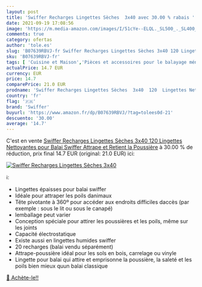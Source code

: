 ```yaml
---
layout: post
title: 'Swiffer Recharges Lingettes Sèches  3x40 avec 30.00 % rabais '
date: 2021-09-19 17:08:56
image: 'https://m.media-amazon.com/images/I/51cYe--ELQL._SL500_._SL400_.jpg'
comments: true
category: ofertas
author: 'tole.es'
slug: 'B07639RBVJ-fr Swiffer Recharges Lingettes Sèches 3x40 120 Lingettes...'
sku: 'B07639RBVJ-fr'
tags: [ 'Cuisine et Maison','Pièces et accessoires pour le balayage ménager','Produits et accessoires de nettoyage','swiffer', ]
actualPrice: 14.7 EUR
currency: EUR
price: 14.7
comparePrice: 21.0 EUR
prodname: 'Swiffer Recharges Lingettes Sèches  3x40  120  Lingettes Nettoyantes  pour Balai Swiffer  Attrape et Retient la Poussière'
country: 'fr'
flag: '🇫🇷'
brand: 'Swiffer'
buyurl: 'https://www.amazon.fr/dp/B07639RBVJ/?tag=tolees0d-21'
descuento: '30.00'
average: '14.7'
---
```


C'est en vente [Swiffer Recharges Lingettes Sèches  3x40  120  Lingettes Nettoyantes  pour Balai Swiffer  Attrape et Retient la Poussière](https://www.amazon.fr/dp/B07639RBVJ/?tag=tolees0d-21)  à  30.00 % de réduction, prix final  14.7 EUR (original: 21.0 EUR) ici:

[![Swiffer Recharges Lingettes Sèches  3x40](https://m.media-amazon.com/images/I/51cYe--ELQL._SL500_._SL400_.jpg)](https://www.amazon.fr/dp/B07639RBVJ/?tag=tolees0d-21)

ℹ️:

- Lingettes épaisses pour balai swiffer
- Idéale pour attraper les poils danimaux
- Tête pivotante à 360º pour accéder aux endroits difficiles daccès (par exemple : sous le lit ou sous le canapé)
- lemballage peut varier
- Conception spéciale pour attirer les poussières et les poils, même sur les joints
- Capacité électrostatique
- Existe aussi en lingettes humides swiffer
- 20 recharges (balai vendu séparément)
- Attrape-poussière idéal pour les sols en bois, carrelage ou vinyle
- Lingette pour balai qui attire et emprisonne la poussière, la saleté et les poils bien mieux quun balai classique

[🛒 Achète-le!!](https://www.amazon.fr/dp/B07639RBVJ/?tag=tolees0d-21)
